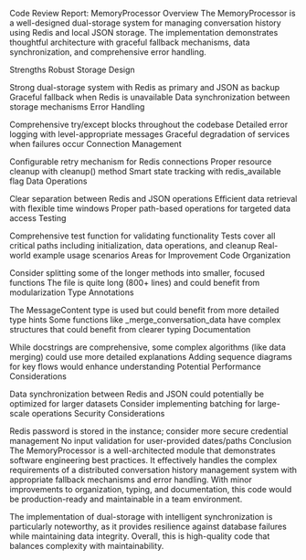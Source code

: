 Code Review Report: MemoryProcessor
Overview
The 
MemoryProcessor
 is a well-designed dual-storage system for managing conversation history using Redis and local JSON storage. The implementation demonstrates thoughtful architecture with graceful fallback mechanisms, data synchronization, and comprehensive error handling.

Strengths
Robust Storage Design

Strong dual-storage system with Redis as primary and JSON as backup
Graceful fallback when Redis is unavailable
Data synchronization between storage mechanisms
Error Handling

Comprehensive try/except blocks throughout the codebase
Detailed error logging with level-appropriate messages
Graceful degradation of services when failures occur
Connection Management

Configurable retry mechanism for Redis connections
Proper resource cleanup with 
cleanup()
 method
Smart state tracking with redis_available flag
Data Operations

Clear separation between Redis and JSON operations
Efficient data retrieval with flexible time windows
Proper path-based operations for targeted data access
Testing

Comprehensive test function for validating functionality
Tests cover all critical paths including initialization, data operations, and cleanup
Real-world example usage scenarios
Areas for Improvement
Code Organization

Consider splitting some of the longer methods into smaller, focused functions
The file is quite long (800+ lines) and could benefit from modularization
Type Annotations

The MessageContent type is used but could benefit from more detailed type hints
Some functions like 
_merge_conversation_data
 have complex structures that could benefit from clearer typing
Documentation

While docstrings are comprehensive, some complex algorithms (like data merging) could use more detailed explanations
Adding sequence diagrams for key flows would enhance understanding
Potential Performance Considerations

Data synchronization between Redis and JSON could potentially be optimized for larger datasets
Consider implementing batching for large-scale operations
Security Considerations

Redis password is stored in the instance; consider more secure credential management
No input validation for user-provided dates/paths
Conclusion
The 
MemoryProcessor
 is a well-architected module that demonstrates software engineering best practices. It effectively handles the complex requirements of a distributed conversation history management system with appropriate fallback mechanisms and error handling. With minor improvements to organization, typing, and documentation, this code would be production-ready and maintainable in a team environment.

The implementation of dual-storage with intelligent synchronization is particularly noteworthy, as it provides resilience against database failures while maintaining data integrity. Overall, this is high-quality code that balances complexity with maintainability.